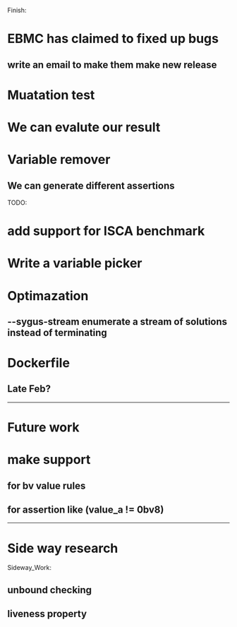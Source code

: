 Finish:
# EBMC has claimed to fixed up bugs
## write an email to make them make new release

# Muatation test
# We can evalute our result

# Variable remover
## We can generate different assertions

TODO:
# add support for ISCA benchmark

# Write a variable picker

# Optimazation
## --sygus-stream         enumerate a stream of solutions instead of terminating

# Dockerfile
## Late Feb?

---------------------------
# Future work
# make support 
## for bv value rules
## for assertion like (value_a != 0bv8)

----------------------------
# Side way research
Sideway_Work: 
##  unbound checking
##  liveness property

